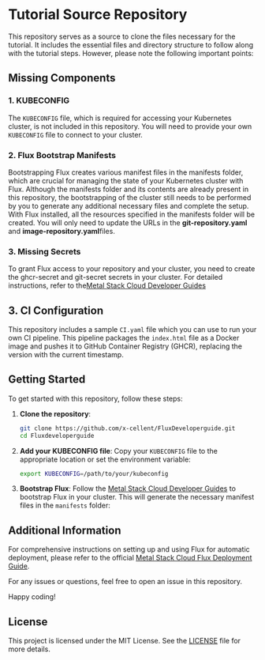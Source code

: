 # Tutorial Source Repository

This repository serves as a source to clone the files necessary for the tutorial. It includes the essential files and directory structure to follow along with the tutorial steps. However, please note the following important points:

## Missing Components

### 1. KUBECONFIG

The `KUBECONFIG` file, which is required for accessing your Kubernetes cluster, is not included in this repository. You will need to provide your own `KUBECONFIG` file to connect to your cluster.

### 2. Flux Bootstrap Manifests

Bootstrapping Flux creates various manifest files in the manifests folder, which are crucial for managing the state of your Kubernetes cluster with Flux. Although the manifests folder and its contents are already present in this repository, the bootstrapping of the cluster still needs to be performed by you to generate any additional necessary files and complete the setup.
With Flux installed, all the resources specified in the manifests folder will be created. You will only need to update the URLs in the **git-repository.yaml** and **image-repository.yaml**files.

### 3. Missing Secrets

To grant Flux access to your repository and your cluster, you need to create the ghcr-secret and git-secret secrets in your cluster. For detailed instructions, refer to the[Metal Stack Cloud Developer Guides](https://metalstack.cloud/en/documentation/DeveloperGuide/flux)

## 3. CI Configuration

This repository includes a sample `CI.yaml` file which you can use to run your own CI pipeline. This pipeline packages the `index.html` file as a Docker image and pushes it to GitHub Container Registry (GHCR), replacing the version with the current timestamp.

## Getting Started

To get started with this repository, follow these steps:

1. **Clone the repository**:

   ```bash
   git clone https://github.com/x-cellent/FluxDeveloperguide.git
   cd Fluxdeveloperguide
   ```

2. **Add your KUBECONFIG file**:
   Copy your `KUBECONFIG` file to the appropriate location or set the environment variable:

   ```bash
   export KUBECONFIG=/path/to/your/kubeconfig
   ```

3. **Bootstrap Flux**:
   Follow the [Metal Stack Cloud Developer Guides](https://metalstack.cloud/en/documentation/DeveloperGuide/flux) to bootstrap Flux in your cluster. This will generate the necessary manifest files in the `manifests` folder:

## Additional Information

For comprehensive instructions on setting up and using Flux for automatic deployment, please refer to the official [Metal Stack Cloud Flux Deployment Guide](https://metalstack.cloud/en/documentation/DeveloperGuide/fluxdeployment).

For any issues or questions, feel free to open an issue in this repository.

Happy coding!

## License

This project is licensed under the MIT License. See the [LICENSE](LICENSE) file for more details.

